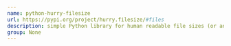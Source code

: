 ```yaml
---
name: python-hurry-filesize
url: https://pypi.org/project/hurry.filesize/#files
description: simple Python library for human readable file sizes (or anything sized in bytes). URL : https://pypi.org/project/hurry.filesize/#files Groups : None
group: None
---
```

